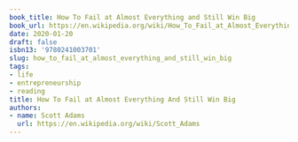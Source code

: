 ```yaml
---
book_title: How To Fail at Almost Everything and Still Win Big
book_url: https://en.wikipedia.org/wiki/How_To_Fail_at_Almost_Everything_and_Still_Win_Big
date: 2020-01-20
draft: false
isbn13: '9780241003701'
slug: how_to_fail_at_almost_everything_and_still_win_big
tags:
- life
- entrepreneurship
- reading
title: How To Fail at Almost Everything And Still Win Big
authors:
- name: Scott Adams
  url: https://en.wikipedia.org/wiki/Scott_Adams
---
```





